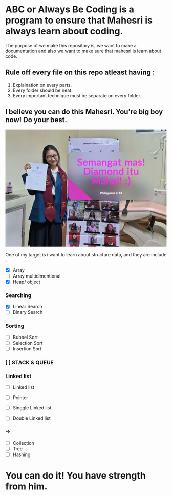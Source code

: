 # ABC or Always Be Coding is a program to ensure that Mahesri is always learn about coding.

The purpose of we make this repository is, we want to make a documentation and also we want to make sure that mahesri is learn about code.

## Rule off every file on this repo atleast having :
1. Explaination on every parts.
2. Every folder should be neat.
3. Every important technique must be separate on every folder.

## I believe you can do this Mahesri. You're big boy now! Do your best.

![keep-spirit-from-livia](assets/01-keep-spirit.jpg)

One of my target is i want to learn about structure data, and they are include :

- [X] Array
- [ ] Array multidimentional
- [X] Heap/ object

### Searching 
- [X] Linear Search
- [ ] Binary Search

### Sorting
- [ ] Bubbel Sort
- [ ] Selection Sort
- [ ] Insertion Sort

### [ ] STACK & QUEUE

### Linked list
- [ ] Linked list
- [ ] Pointer
- [ ] Singgle Linked list
- [ ] Double Linked list


### -> 
- [ ] Collection
- [ ] Tree 
- [ ] Hashing

# You can do it! You have strength from him.